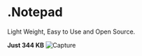 # **.Notepad**
Light Weight, Easy to Use and Open Source.

**Just 344 KB**
![Capture](https://user-images.githubusercontent.com/91411319/197394660-018af760-e25d-4643-bc63-c40348e12d74.PNG)
